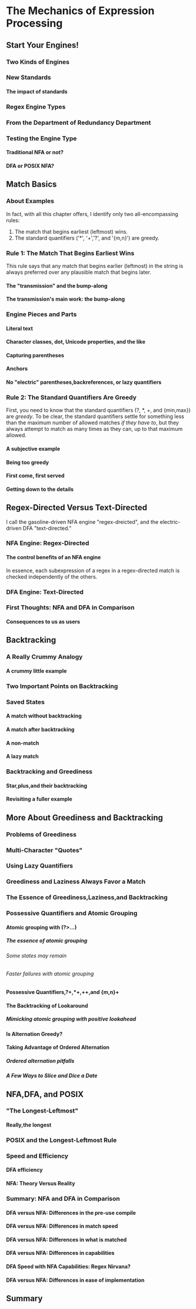 # The Mechanics of Expression Processing

## Start Your Engines!

### Two Kinds of Engines

### New Standards

#### The impact of standards

### Regex Engine Types

### From the Department of Redundancy Department

### Testing the Engine Type

#### Traditional NFA or not?

#### DFA or POSIX NFA?

## Match Basics

### About Examples

In fact, with all this chapter offers, I identify only two all-encompassing rules:

1. The match that begins earliest (leftmost) wins.
2. The standard quantifiers ('*', '+','?', and '{m,n}') are greedy.


### Rule 1: The Match That Begins Earliest Wins

This rule says that any match that begins earlier (leftmost) in the string is always preferred over any plausible match that begins later.

#### The "transmission" and the bump-along

#### The transmission's main work: the bump-along

### Engine Pieces and Parts

#### Literal text

#### Character classes, dot, Unicode properties, and the like

#### Capturing parentheses 

#### Anchors

#### No "electric" parentheses,backreferences, or lazy quantifiers

### Rule 2: The Standard Quantifiers Are Greedy

First, you need to know that the standard quantifiers (?, *, +, and {min,max}) are *greedy*.
To be clear, the standard quantifiers settle for something less than the maximum number of allowed matches *if they have to*, but they always attempt to match as many times as they can, up to that maximum allowed.


#### A subjective example 

#### Being too greedy

#### First come, first served

#### Getting down to the details

## Regex-Directed Versus Text-Directed

I call the gasoline-driven NFA engine "regex-dreicted", and the electric-driven DFA "text-directed."

### NFA Engine: Regex-Directed


#### The control benefits of an NFA engine

In essence, each subexpression of a regex in a regex-directed match is checked independently of the others.


### DFA Engine: Text-Directed

### First Thoughts: NFA and DFA in Comparison

#### Consequences to us as users

## Backtracking

### A Really Crummy Analogy

#### A crummy little example

### Two Important Points on Backtracking

### Saved States

#### A match without backtracking

#### A match after backtracking

#### A non-match

#### A lazy match

### Backtracking and Greediness

#### Star,plus,and their backtracking

#### Revisiting a fuller example

## More About Greediness and Backtracking

### Problems of Greediness

### Multi-Character "Quotes"

### Using Lazy Quantifiers

### Greediness and Laziness Always Favor a Match

### The Essence of Greediness,Laziness,and Backtracking

### Possessive Quantifiers and Atomic Grouping

#### Atomic grouping with (?>...)

##### The essence of atomic grouping

###### Some states may remain

###### Faster failures with atomic grouping

#### Possessive Quantifiers,?+,*+,++,and {m,n}+

#### The Backtracking of Lookaround

##### Mimicking atomic grouping with positive lookahead

#### Is Alternation Greedy?

#### Taking Advantage of Ordered Alternation

##### Ordered alternation pitfalls

##### A Few Ways to Slice and Dice a Date

## NFA,DFA, and POSIX

### "The Longest-Leftmost"

#### Really,the longest

### POSIX and the Longest-Leftmost Rule

### Speed and Efficiency

#### DFA efficiency

#### NFA: Theory Versus Reality

### Summary: NFA and DFA in Comparison

#### DFA versus NFA: Differences in the pre-use compile

#### DFA versus NFA: Differences in match speed

#### DFA versus NFA: Differences in what is matched

#### DFA versus NFA: Differences in capabilities

#### DFA Speed with NFA Capabilities: Regex Nirvana?

#### DFA versus NFA: Differences in ease of implementation

## Summary


